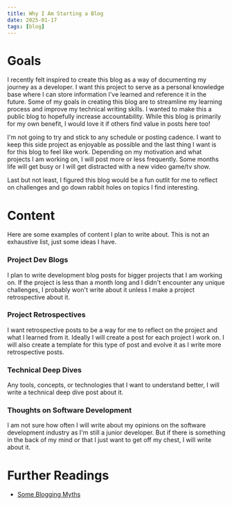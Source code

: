 ```yaml
---
title: Why I Am Starting a Blog
date: 2025-01-17
tags: [blog]
---
```


# Goals
I recently felt inspired to create this blog as a way of documenting my journey as a developer. I want this project to serve as a personal knowledge base where I can store information I've learned and reference it in the future. Some of my goals in creating this blog are to streamline my learning process and improve my technical writing skills. I wanted to make this a public blog to hopefully increase accountability. While this blog is primarily for my own benefit, I would love it if others find value in posts here too!

I'm not going to try and stick to any schedule or posting cadence. I want to keep this side project as enjoyable as possible and the last thing I want is for this blog to feel like work. Depending on my motivation and what projects I am working on, I will post more or less frequently. Some months life will get busy or I will get distracted with a new video game/tv show.

Last but not least, I figured this blog would be a fun outlit for me to reflect on challenges and go down rabbit holes on topics I find interesting.

# Content
Here are some examples of content I plan to write about. This is not an exhaustive list, just some ideas I have.

### Project Dev Blogs
I plan to write development blog posts for bigger projects that I am working on. If the project is less than a month long and I didn't encounter any unique challenges, I probably won't write about it unless I make a project retrospective about it.

### Project Retrospectives
I want retrospective posts to be a way for me to reflect on the project and what I learned from it. Ideally I will create a post for each project I work on. I will also create a template for this type of post and evolve it as I write more retrospective posts.

### Technical Deep Dives
Any tools, concepts, or technologies that I want to understand better, I will write a technical deep dive post about it.

### Thoughts on Software Development
I am not sure how often I will write about my opinions on the software development industry as I'm still a junior developer. But if there is something in the back of my mind or that I just want to get off my chest, I will write about it.

# Further Readings

- [Some Blogging Myths](https://jvns.ca/blog/2023/06/05/some-blogging-myths/)